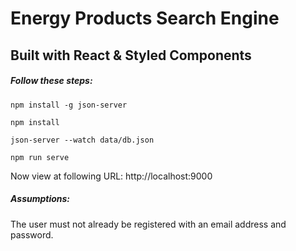 # Energy Products Search Engine

## Built with React & Styled Components 

##### Follow these steps:

    npm install -g json-server

    npm install

    json-server --watch data/db.json

    npm run serve

Now view at following URL:  http://localhost:9000

##### Assumptions:
The user must not already be registered with an email address and password.
